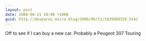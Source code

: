 ```yaml
---
layout: post
date: 2008-06-21 10:00 +1000
guid: http://desparoz.micro.blog/2008/06/21/t839960326.html
---
```

Off to see if I can buy a new car.  Probably a Peugeot 307 Touring
